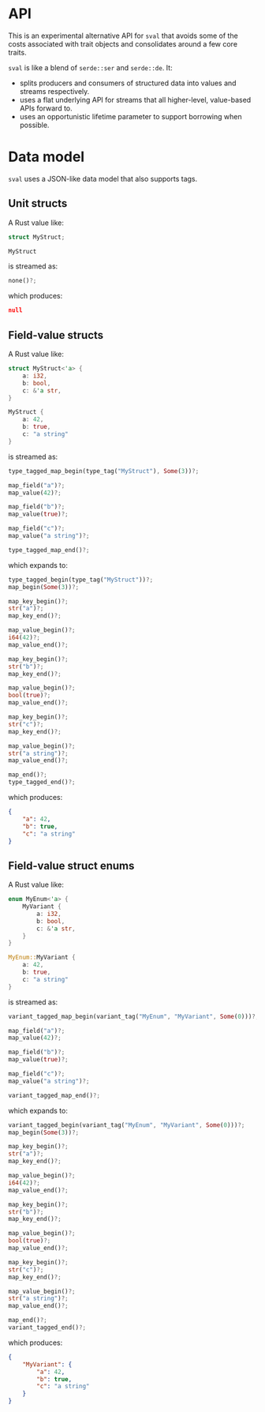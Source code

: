 # API

This is an experimental alternative API for `sval` that avoids some of the costs associated with trait objects and consolidates around a few core traits.

`sval` is like a blend of `serde::ser` and `serde::de`. It:

- splits producers and consumers of structured data into values and streams respectively.
- uses a flat underlying API for streams that all higher-level, value-based APIs forward to.
- uses an opportunistic lifetime parameter to support borrowing when possible.

# Data model

`sval` uses a JSON-like data model that also supports tags.

## Unit structs

A Rust value like:

```rust
struct MyStruct;

MyStruct
```

is streamed as:

```rust
none()?;
```

which produces:

```json
null
```

## Field-value structs

A Rust value like:

```rust
struct MyStruct<'a> {
    a: i32,
    b: bool,
    c: &'a str,
}

MyStruct {
    a: 42,
    b: true,
    c: "a string"
}
```

is streamed as:

```rust
type_tagged_map_begin(type_tag("MyStruct"), Some(3))?;

map_field("a")?;
map_value(42)?;

map_field("b")?;
map_value(true)?;

map_field("c")?;
map_value("a string")?;

type_tagged_map_end()?;
```

which expands to:

```rust
type_tagged_begin(type_tag("MyStruct"))?;
map_begin(Some(3))?;

map_key_begin()?;
str("a")?;
map_key_end()?;

map_value_begin()?;
i64(42)?;
map_value_end()?;

map_key_begin()?;
str("b")?;
map_key_end()?;

map_value_begin()?;
bool(true)?;
map_value_end()?;

map_key_begin()?;
str("c")?;
map_key_end()?;

map_value_begin()?;
str("a string")?;
map_value_end()?;

map_end()?;
type_tagged_end()?;
```

which produces:

```json
{
    "a": 42,
    "b": true,
    "c": "a string"
}
```

## Field-value struct enums

A Rust value like:

```rust
enum MyEnum<'a> {
    MyVariant {
        a: i32,
        b: bool,
        c: &'a str,
    }
}

MyEnum::MyVariant {
    a: 42,
    b: true,
    c: "a string"
}
```

is streamed as:

```rust
variant_tagged_map_begin(variant_tag("MyEnum", "MyVariant", Some(0)))?;

map_field("a")?;
map_value(42)?;

map_field("b")?;
map_value(true)?;

map_field("c")?;
map_value("a string")?;

variant_tagged_map_end()?;
```

which expands to:

```rust
variant_tagged_begin(variant_tag("MyEnum", "MyVariant", Some(0)))?;
map_begin(Some(3))?;

map_key_begin()?;
str("a")?;
map_key_end()?;

map_value_begin()?;
i64(42)?;
map_value_end()?;

map_key_begin()?;
str("b")?;
map_key_end()?;

map_value_begin()?;
bool(true)?;
map_value_end()?;

map_key_begin()?;
str("c")?;
map_key_end()?;

map_value_begin()?;
str("a string")?;
map_value_end()?;

map_end()?;
variant_tagged_end()?;
```

which produces:

```json
{
    "MyVariant": {
        "a": 42,
        "b": true,
        "c": "a string"
    }
}
```
